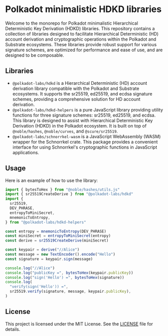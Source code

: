 # Polkadot minimalistic HDKD libraries

Welcome to the monorepo for Polkadot minimalistic Hierarchical Deterministic Key Derivation (HDKD) libraries.
This repository contains a collection of libraries designed to facilitate Hierarchical Deterministic (HD) account derivation and cryptographic operations within the Polkadot and Substrate ecosystems.
These libraries provide robust support for various signature schemes, are optimized for performance and ease of use, and are designed to be composable.

## Libraries

- `@polkadot-labs/hdkd` is a Hierarchical Deterministic (HD) account derivation library compatible with the Polkadot and Substrate ecosystems. It supports the sr25519, ed25519, and ecdsa signature schemes, providing a comprehensive solution for HD account derivation.
- `@polkadot-labs/hdkd-helpers` is a pure JavaScript library providing utility functions for three signature schemes: sr25519, ed25519, and ecdsa. This library is designed to assist with Hierarchical Deterministic Key Derivation (HDKD) in the Polkadot ecosystem. It is built on top of `@noble/hashes`, `@noble/curves`, and `@scure/sr25519`.
- `@polkadot-labs/schnorrkel-wasm` is a JavaScript WebAssembly (WASM) wrapper for the Schnorrkel crate. This package provides a convenient interface for using Schnorrkel's cryptographic functions in JavaScript applications.

## Usage

Here is an example of how to use the library:

```ts
import { bytesToHex } from "@noble/hashes/utils.js"
import { sr25519CreateDerive } from "@polkadot-labs/hdkd"
import {
  sr25519,
  DEV_PHRASE,
  entropyToMiniSecret,
  mnemonicToEntropy,
} from "@polkadot-labs/hdkd-helpers"

const entropy = mnemonicToEntropy(DEV_PHRASE)
const miniSecret = entropyToMiniSecret(entropy)
const derive = sr25519CreateDerive(miniSecret)

const keypair = derive("//Alice")
const message = new TextEncoder().encode("Hello")
const signature = keypair.sign(message)

console.log("//Alice")
console.log("publicKey =", bytesToHex(keypair.publicKey))
console.log("sign('Hello') =", bytesToHex(signature))
console.log(
  "verify(sign('Hello')) =",
  sr25519.verify(signature, message, keypair.publicKey),
)
```

## License

This project is licensed under the MIT License. See the [LICENSE](./LICENSE) file for details.
